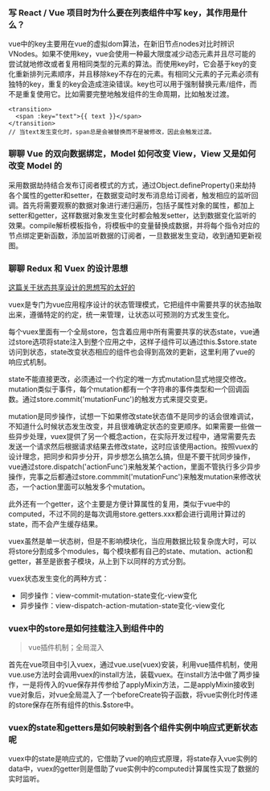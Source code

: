 ### 写 React / Vue 项目时为什么要在列表组件中写 key，其作用是什么？

vue中的key主要用在vue的虚拟dom算法，在新旧节点nodes对比时辨识VNodes。如果不使用key，vue会使用一种最大限度减少动态元素并且尽可能的尝试就地修改或者复用相同类型的元素的算法。而使用key时，它会基于key的变化重新排列元素顺序，并且移除key不存在的元素。有相同父元素的子元素必须有独特的key，重复的key会造成渲染错误。key也可以用于强制替换元素/组件，而不是重复使用它。比如需要完整地触发组件的生命周期，比如触发过渡。

```
<transition>
  <span :key="text">{{ text }}</span>
</transition>
// 当text发生变化时，span总是会被替换而不是被修改，因此会触发过渡。
```

### 聊聊 Vue 的双向数据绑定，Model 如何改变 View，View 又是如何改变 Model 的 

采用数据劫持结合发布订阅者模式的方式，通过Object.defineProperty()来劫持各个属性的getter和setter，在数据变动时发布消息给订阅者，触发相应的监听回调。首先将需要观察的数据对象进行递归遍历，包括子属性对象的属性，都加上setter和getter，这样数据对象发生变化时都会触发setter，达到数据变化监听的效果。compile解析模板指令，将模板中的变量替换成数据，并将每个指令对应的节点绑定更新函数，添加监听数据的订阅者，一旦数据发生变动，收到通知更新视图。

### 聊聊 Redux 和 Vuex 的设计思想

[这篇关于状态共享设计的思想写的太好的](https://zhuanlan.zhihu.com/p/53599723)

vuex是专门为vue应用程序设计的状态管理模式，它把组件中需要共享的状态抽取出来，遵循特定的约定，统一来管理，让状态以可预测的方式发生变化。

每个vuex里面有一个全局store，包含着应用中所有需要共享的状态state，vue通过store选项将state注入到整个应用之中，这样子组件可以通过this.$store.state访问到状态，state改变状态相应的组件也会得到高效的更新，这里利用了vue的响应式机制。

state不能直接更改，必须通过一个约定的唯一方式mutation显式地提交修改。mutation类似于事件，每个mutation都有一个字符串的事件类型和一个回调函数。通过store.commit('mutationFunc')的触发方式来提交变更。

mutation是同步操作，试想一下如果修改state状态值不是同步的话会很难调试，不知道什么时候状态发生改变，并且很难确定状态的变更顺序。如果需要一些做一些异步处理，vuex提供了另一个概念action，在实际开发过程中，通常需要先去发送一个请求然后根据请求结果去修改state，这时应该使用action。按照vuex的设计理念，把同步和异步分开，异步想怎么搞怎么搞，但是不要干扰同步操作，vue通过store.dispatch('actionFunc')来触发某个action，里面不管执行多少异步操作，完事之后都通过store.commmit('mutationFunc')来触发mutation来修改状态，一个action里面可以触发多个mutation。

此外还有一个getter，这个主要是方便计算属性的复用，类似于vue中的computed，不过不同的是每次调用store.getters.xxx都会进行调用计算过的state，而不会产生缓存结果。

vuex虽然是单一状态树，但是不影响模块化，当应用数据比较复杂庞大时，可以将store分割成多个modules，每个模块都有自己的state、mutation、action和getter，甚至是嵌套子模块，从上到下以同样的方式分割。

vuex状态发生变化的两种方式：
- 同步操作：view-commit-mutation-state变化-view变化
- 异步操作：view-dispatch-action-mutation-state变化-view变化

### vuex中的store是如何挂载注入到组件中的
  > vue插件机制；全局混入
  
首先在vue项目中引入vuex，通过vue.use(vuex)安装，利用vue插件机制，使用vue.use方法时会调用vuex的install方法，装载vuex。在install方法中做了两步操作，一是将传入的vue保存并传参给了applyMixin方法，二是applyMixin接收到vue对象后，对vue全局混入了一个beforeCreate钩子函数，将vue实例化时传递的store保存在所有组件的this.$store中。

### vuex的state和getters是如何映射到各个组件实例中响应式更新状态呢
   
vuex中的state是响应式的，它借助了vue的响应式原理，将state存入vue实例的data中，vuex的getter则是借助了vue实例中的computed计算属性实现了数据的实时监听。